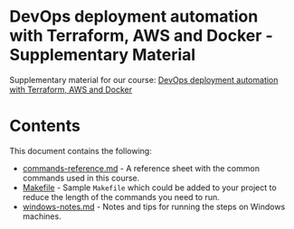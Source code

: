 # DevOps deployment automation with Terraform, AWS and Docker - Supplementary Material

Supplementary material for our course: [DevOps deployment automation with Terraform, AWS and Docker](https://londonappdeveloper.thinkific.com/courses/devops-deployment-automation-terraform-aws-docker)

# Contents

This document contains the following:

 * [commands-reference.md](./commands-reference.md) - A reference sheet with the common commands used in this course.
 * [Makefile](./Makefile) - Sample `Makefile` which could be added to your project to reduce the length of the commands you need to run.
 * [windows-notes.md](./windows-notes.md) - Notes and tips for running the steps on Windows machines.
